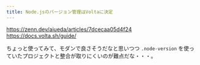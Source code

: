 ```yaml
---
title: Node.jsのバージョン管理はVoltaに決定
---
```


https://zenn.dev/aiueda/articles/7dcecaa05d4f24
https://docs.volta.sh/guide/

ちょっと使ってみて、モダンで良さそうだなと思いつつ `.node-version` を使っていたプロジェクトと整合が取りにくいのが難点だな・・・。
